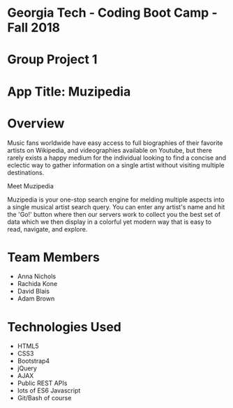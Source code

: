 # Georgia Tech - Coding Boot Camp - Fall 2018
# Group Project 1
# App Title:  Muzipedia

# Overview

Music fans worldwide have easy access to full biographies of their favorite artists on Wikipedia, and videographies available on Youtube, but there rarely exists a happy medium for the individual looking to find a concise and eclectic way to gather information on a single artist without visiting multiple destinations.

Meet Muzipedia

Muzipedia is your one-stop search engine for melding multiple aspects into a single musical artist search query.  You can enter any artist's name and hit the 'Go!' button where then our servers work to collect you the best set of data which we then display in a colorful yet modern way that is easy to read, navigate, and explore.

# Team Members
- Anna Nichols
- Rachida Kone
- David Blais
- Adam Brown

# Technologies Used
- HTML5
- CSS3
- Bootstrap4
- jQuery
- AJAX
- Public REST APIs
- lots of ES6 Javascript
- Git/Bash of course
